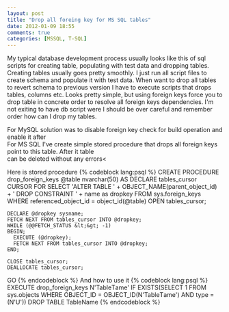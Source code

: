 ```yaml
---
layout: post
title: "Drop all foreing key for MS SQL tables"
date: 2012-01-09 18:55
comments: true
categories: [MSSQL, T-SQL]
---
```

My typical database development process usually looks like this of sql scripts for creating table, populating with test data and dropping tables. Creating tables usually goes pretty smoothly. I just run all script files to create schema and populate it with test data. When want to drop all tables to revert schema to previous version I have to execute scripts that drops tables, columns etc. Looks pretty simple, but using foreign keys force you to drop table in concrete order to resolve all foreign keys dependencies. I'm not exiting to have db script were I should be over careful and remember order how can I drop my tables.

For MySQL solution was to disable foreign key check for build operation and enable it after<br />
For MS SQL I've create simple stored procedure that drops all foreign keys point to this table. After it table<br />
can be deleted without any errors<

Here is stored procedure
{% codeblock lang:psql %}
CREATE PROCEDURE drop_foreign_keys
@table nvarchar(50)
AS
    DECLARE tables_cursor CURSOR
    FOR
      SELECT
        'ALTER TABLE ' + OBJECT_NAME(parent_object_id) +
        ' DROP CONSTRAINT ' + name as dropkey
      FROM sys.foreign_keys
    WHERE referenced_object_id = object_id(@table)
    OPEN tables_cursor;
 
    DECLARE @dropkey sysname;
    FETCH NEXT FROM tables_cursor INTO @dropkey;
    WHILE (@@FETCH_STATUS &lt;&gt; -1)
    BEGIN;
      EXECUTE (@dropkey);
      FETCH NEXT FROM tables_cursor INTO @dropkey;
    END;
 
    CLOSE tables_cursor;
    DEALLOCATE tables_cursor;
GO
{% endcodeblock %}
And how to use it
{% codeblock lang:psql %}
EXECUTE drop_foreign_keys N'TableТame'
IF EXISTS(SELECT 1 FROM sys.objects WHERE OBJECT_ID = OBJECT_ID(N'TableТame') AND type = (N'U'))
DROP TABLE TableName
{% endcodeblock %}


